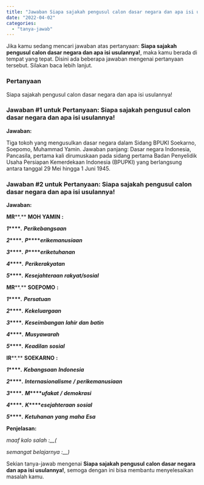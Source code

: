 ```yaml
---
title: "Jawaban Siapa sajakah pengusul calon dasar negara dan apa isi usulannya!"
date: "2022-04-02"
categories: 
  - "tanya-jawab"
---
```


Jika kamu sedang mencari jawaban atas pertanyaan: **Siapa sajakah pengusul calon dasar negara dan apa isi usulannya!**, maka kamu berada di tempat yang tepat. Disini ada beberapa jawaban mengenai pertanyaan tersebut. Silakan baca lebih lanjut.

### Pertanyaan

Siapa sajakah pengusul calon dasar negara dan apa isi usulannya!

### Jawaban #1 untuk Pertanyaan: Siapa sajakah pengusul calon dasar negara dan apa isi usulannya!

**Jawaban:**

Tiga tokoh yang mengusulkan dasar negara dalam Sidang BPUKI Soekarno, Soepomo, Muhammad Yamin. Jawaban panjang: Dasar negara Indonesia, Pancasila, pertama kali dirumuskaan pada sidang pertama Badan Penyelidik Usaha Persiapan Kemerdekaan Indonesia (BPUPKI) yang berlangsung antara tanggal 29 Mei hingga 1 Juni 1945.

### Jawaban #2 untuk Pertanyaan: Siapa sajakah pengusul calon dasar negara dan apa isi usulannya!

**Jawaban:**

**MR****.** **MOH** **YAMIN** **:**

**_1_****_._** **_Perikebangsaan_**

**_2_****_._** **_P_****_erikemanusiaan_**

**_3_****_._** **_P_****_eriketuhanan_**

**_4_****_._** **_Perikerakyatan_**

**_5_****_._** **_Kesejahteraan_** **_rakyat_****_/_****_sosial_**

**MR****.** **SOEPOMO** **:**

**_1_****_._** **_Persatuan_**

**_2_****_._** **_Kekeluargaan_**

**_3_****_._** **_Keseimbangan_** **_lahir_** **_dan_** **_batin_**

**_4_****_._** **_Musyawarah_**

**_5_****_._** **_Keadilan_** **_sosial_**

**IR****.** **SOEKARNO** **:**

**_1_****_._** **_Kebangsaan_** **_Indonesia_**

**_2_****_._** **_Internasionalisme_** **_/_** **_perikemanusiaan_**

**_3_****_._** **_M_****_ufakat_** **_/_** **_demokrasi_**

**_4_****_._** **_K_****_esejahteraan_** **_sosial_**

**_5_****_._** **_Ketuhanan_** **_yang_** **_maha_** **_Esa_**

**Penjelasan:**

_maaf_ _kalo_ _salah_ _:__(_

_semangat_ _belajarnya_ _:__)_

Sekian tanya-jawab mengenai **Siapa sajakah pengusul calon dasar negara dan apa isi usulannya!**, semoga dengan ini bisa membantu menyelesaikan masalah kamu.
